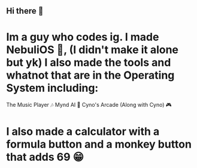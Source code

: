 ## Hi there 👋

# Im a guy who codes ig. I made NebuliOS 🌌, (I didn't make it alone but yk) I also made the tools and whatnot that are in the Operating System including:

The Music Player 🎶
Mynd AI 🤖
Cyno's Arcade (Along with Cyno) 🎮

# I also made a calculator with a formula button and a monkey button that adds 69 😁
